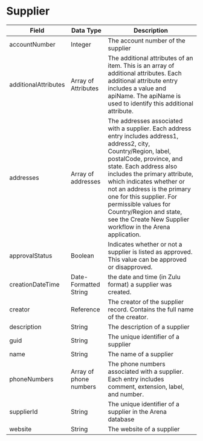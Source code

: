 # Supplier

| Field<br> | Data Type<br> | Description<br> |
|  --- |  --- |  --- | 
| accountNumber<br> | Integer<br> | The account number of the supplier<br> |
| additionalAttributes<br> | Array of Attributes<br> | The additional attributes of an item. This is an array of additional attributes. Each additional attribute entry includes a value and apiName. The apiName is used to identify this additional attribute.<br> |
| addresses<br> | Array of addresses<br> | The addresses associated with a supplier. Each address entry includes address1, address2, city, Country/Region, label, postalCode, province, and state. Each address also includes the primary attribute, which indicates whether or not an address is the primary one for this supplier. For permissible values for Country/Region and state, see the Create New Supplier workflow in the Arena application.<br> |
| approvalStatus<br> | Boolean<br> | Indicates whether or not a supplier is listed as approved. This value can be approved or disapproved.<br> |
| creationDateTime<br> | Date\-Formatted String<br> | the date and time \(in Zulu format\) a supplier was created.<br> |
| creator<br> | Reference<br> | The creator of the supplier record. Contains the full name of the creator.<br> |
| description<br> | String<br> | The description of a supplier<br> |
| guid<br> | String<br> | The unique identifier of a supplier<br> |
| name<br> | String<br> | The name of a supplier<br> |
| phoneNumbers<br> | Array of phone numbers<br> | The phone numbers associated with a supplier. Each entry includes comment, extension, label, and number.<br> |
| supplierId<br> | String<br> | The unique identifier of a supplier in the Arena database<br> |
| website<br> | String<br> | The website of a supplier<br> |

